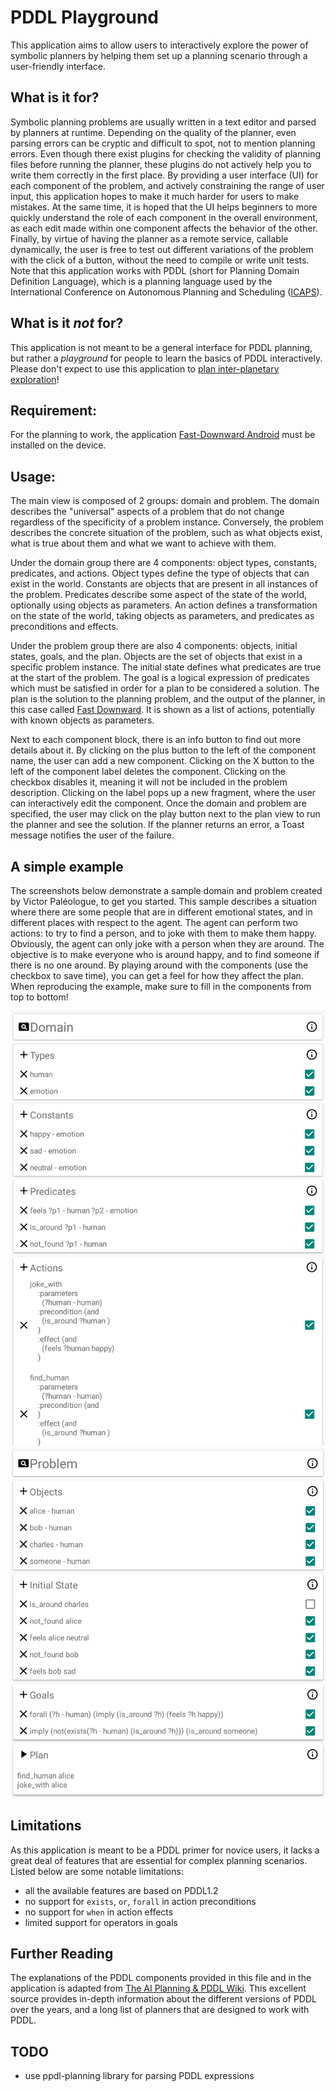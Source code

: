 # PDDL Playground

This application aims to allow users to interactively explore the power of symbolic planners by helping them set up a planning scenario through a user-friendly interface.

## What is it for?
Symbolic planning problems are usually written in a text editor and parsed by planners at runtime. Depending on the quality of the planner, even parsing errors can be cryptic and difficult to spot, not to mention planning errors.
Even though there exist plugins for checking the validity of planning files before running the planner, these plugins do not actively help you to write them correctly in the first place.
By providing a user interface (UI) for each component of the problem, and actively constraining the range of user input, this application hopes to make it much harder for users to make mistakes.
At the same time, it is hoped that the UI helps beginners to more quickly understand the role of each component in the overall environment, as each edit made within one component affects the behavior of the other.
Finally, by virtue of having the planner as a remote service, callable dynamically, the user is free to test out different variations of the problem with the click of a button, without the need to compile or write unit tests.
Note that this application works with PDDL (short for Planning Domain Definition Language), which is a planning language used by the International Conference on Autonomous Planning and Scheduling ([ICAPS](http://www.icaps-conference.org/)).

## What is it *not* for?
This application is not meant to be a general interface for PDDL planning, but rather a *playground* for people to learn the basics of PDDL interactively. Please don't expect to use this application to [plan inter-planetary exploration](https://github.com/nasa/OpenSPIFe/wiki)!

## Requirement:
For the planning to work, the application [Fast-Downward Android](https://gitlab.aldebaran.lan/life/fast-downward-android) must be installed on the device.

## Usage:
The main view is composed of 2 groups: domain and problem.
The domain describes the "universal" aspects of a problem that do not change regardless of the specificity of a problem instance.
Conversely, the problem describes the concrete situation of the problem, such as what objects exist, what is true about them and what we want to achieve with them.

Under the domain group there are 4 components: object types, constants, predicates, and actions.
Object types define the type of objects that can exist in the world.
Constants are objects that are present in all instances of the problem.
Predicates describe some aspect of the state of the world, optionally using objects as parameters.
An action defines a transformation on the state of the world, taking objects as parameters, and predicates as preconditions and effects.

Under the problem group there are also 4 components: objects, initial states, goals, and the plan.
Objects are the set of objects that exist in a specific problem instance.
The initial state defines what predicates are true at the start of the problem.
The goal is a logical expression of predicates which must be satisfied in order for a plan to be considered a solution.
The plan is the solution to the planning problem, and the output of the planner, in this case called [Fast Downward](http://www.fast-downward.org/).
It is shown as a list of actions, potentially with known objects as parameters.

Next to each component block, there is an info button to find out more details about it.
By clicking on the plus button to the left of the component name, the user can add a new component.
Clicking on the X button to the left of the component label deletes the component.
Clicking on the checkbox disables it, meaning it will not be included in the problem description.
Clicking on the label pops up a new fragment, where the user can interactively edit the component.
Once the domain and problem are specified, the user may click on the play button next to the plan view to run the planner and see the solution.
If the planner returns an error, a Toast message notifies the user of the failure.

## A simple example
The screenshots below demonstrate a sample domain and problem created by Victor Paléologue, to get you started.
This sample describes a situation where there are some people that are in different emotional states, and in different places with respect to the agent.
The agent can perform two actions: to try to find a person, and to joke with them to make them happy. Obviously, the agent can only joke with a person when they are around.
The objective is to make everyone who is around happy, and to find someone if there is no one around.
By playing around with the components (use the checkbox to save time), you can get a feel for how they affect the plan.
When reproducing the example, make sure to fill in the components from top to bottom!

![Sample Domain](screenshots/domain.png)
![Sample Problem](screenshots/problem.png)

## Limitations
As this application is meant to be a PDDL primer for novice users, it lacks a great deal of features that are essential for complex planning scenarios.
Listed below are some notable limitations:
- all the available features are based on PDDL1.2
- no support for `exists`, `or`, `forall` in action preconditions
- no support for `when` in action effects
- limited support for operators in goals

## Further Reading
The explanations of the PDDL components provided in this file and in the application is adapted from [The AI Planning & PDDL Wiki](https://planning.wiki/).
This excellent source provides in-depth information about the different versions of PDDL over the years, and a long list of planners that are designed to work with PDDL.

## TODO
* use ppdl-planning library for parsing PDDL expressions
